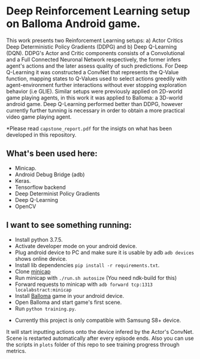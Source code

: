 # Deep Reinforcement Learning setup on Balloma Android game.

This work presents two Reinforcement Learning setups: a) Actor Critics Deep Deterministic Policy Gradients (DDPG) and b) Deep Q-Learning (DQN). DDPG's Actor and Critic components consists of a Convolutional and a Full Connected Neuronal Network respectively, the former infers agent's actions and the later assess quality of such predictions. For Deep Q-Learning it was constructed a ConvNet that represents the Q-Value function, mapping states to Q-Values used to select actions greedily with agent-environment further interactions without ever stopping exploration behavior (i.e GLIE). Similar setups were previously applied on 2D-world game playing agents, in this work it was applied to Balloma: a 3D-world android game. Deep Q-Learning performed better than DDPG, however currently further tunning is necessary in order to obtain a more practical video game playing agent.


*Please read `capstone_report.pdf` for the insigts on what has been developed in this repository.

## What's been used here:

   - Minicap.
   - Android Debug Bridge (adb)
   - Keras.
   - Tensorflow backend
   - Deep Determinist Policy Gradients
   - Deep Q-Learning
   - OpenCV

## I want to see something running:
   - Install python 3.7.5.
   - Activate developer mode on your android device.
   - Plug android device to PC and make sure it is usable by adb `adb devices` shows online device.
   - Install lib dependencies `pip install -r requirements.txt`.
   - Clone [minicap](https://github.com/openstf/minicap#usage)
   - Run minicap with `./run.sh autosize` (You need ndk-build for this)
   - Forward requests to minicap with `adb forward tcp:1313 localabstract:minicap`
   - Install [Balloma](https://play.google.com/store/apps/details?id=net.blackriverstudios.balloma&hl=en) game in your android device.
   - Open Balloma and start game's first scene.
   - Run `python training.py`.
   * Currently this project is only compatible with Samsung S8+ device.

   It will start inputting actions onto the device infered by the Actor's
   ConvNet. Scene is restarted automatically after every episode ends. Also you can use the scripts in `plots` folder of this repo to see training progress through metrics.
